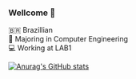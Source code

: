 ### Wellcome 🤙

🇧🇷 Brazillian\
📖 Majoring in Computer Engineering \
💻 Working at LAB1 


[![Anurag's GitHub stats](https://github-readme-stats.vercel.app/api?username=takaozando&theme=dark&hide=stars,issues)](https://github.com/anuraghazra/github-readme-stats)

<!--
[![Top Langs](https://github-readme-stats.vercel.app/api/top-langs/?username=takaozando&hide=html,css&layout=compact)](https://github.com/anuraghazra/github-readme-stats)
-->
